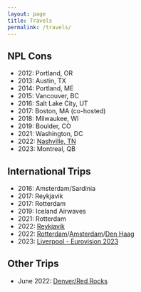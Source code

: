 ```yaml
---
layout: page
title: Travels
permalink: /travels/
---
```


## NPL Cons

- 2012: Portland, OR
- 2013: Austin, TX
- 2014: Portland, ME
- 2015: Vancouver, BC
- 2016: Salt Lake City, UT
- 2017: Boston, MA (co-hosted)
- 2018: Milwaukee, WI
- 2019: Boulder, CO
- 2021: Washington, DC
- 2022: [Nashville, TN](/2022/07/25/asheville-to-nashville/)
- 2023: Montreal, QB

## International Trips

- 2016: Amsterdam/Sardinia
- 2017: Reykjavik
- 2017: Rotterdam
- 2019: Iceland Airwaves
- 2021: Rotterdam
- 2022: [Reykjavik](/2022/03/20/Iceland-2022/)
- 2022: [Rotterdam](/2022/10/14/Rotterdam/)/[Amsterdam](/2022/10/15/Amsterdam/)/[Den Haag](/2022/10/16/Den-Haag/)
- 2023: [Liverpool - Eurovision 2023](/2023/05/28/Liverpool-Eurovision-2023/)

## Other Trips
- June 2022: [Denver/Red Rocks](/2022/06/01/red-rocks/)